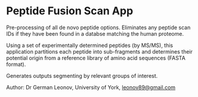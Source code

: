 # Peptide Fusion Scan App
Pre-processing of all de novo peptide options. Eliminates any peptide scan IDs
if they have been found in a databse matching the human proteome.

Using a set of experimentally determined peptides (by MS/MS), this application
partitions each peptide into sub-fragments and determines their potential
origin from a reference library of amino acid sequences (FASTA format).

Generates outputs segmenting by relevant groups of interest.

Author: Dr German Leonov, University of York, leonov89@gmail.com
